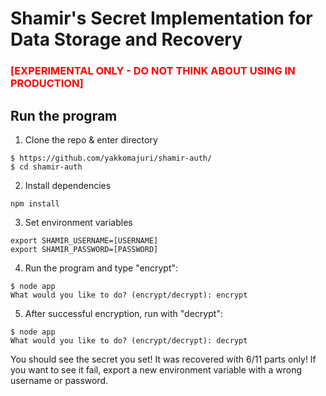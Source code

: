 # Shamir's Secret Implementation for Data Storage and Recovery 

### <span style="color:red">[EXPERIMENTAL ONLY - DO NOT THINK ABOUT USING IN PRODUCTION] </span>

## Run the program

1. Clone the repo & enter directory

```
$ https://github.com/yakkomajuri/shamir-auth/
$ cd shamir-auth

```

2. Install dependencies

`npm install`

3. Set environment variables

```
export SHAMIR_USERNAME=[USERNAME]
export SHAMIR_PASSWORD=[PASSWORD]
```

4. Run the program and type "encrypt":

```
$ node app
What would you like to do? (encrypt/decrypt): encrypt
```

5. After successful encryption, run with "decrypt":

```
$ node app
What would you like to do? (encrypt/decrypt): decrypt
```

You should see the secret you set! It was recovered with 6/11 parts only! If you want to see it fail, 
export a new environment variable with a wrong username or password.
